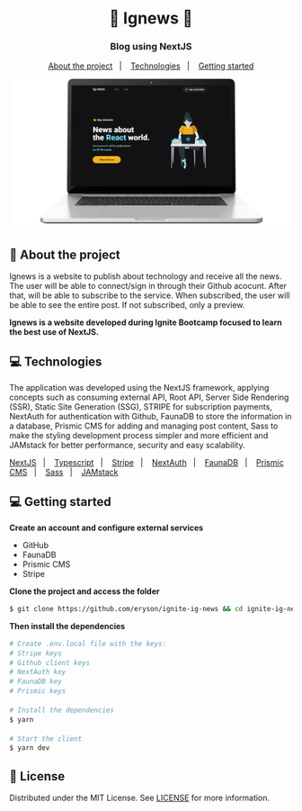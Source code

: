 <h1 align="center"> 🚧 Ignews 🚧</h1>
<h3 align="center">
  Blog using NextJS
</h3>

<p align="center">
  <a href="#%EF%B8%8F-about-the-project">About the project</a>&nbsp;&nbsp;&nbsp;|&nbsp;&nbsp;&nbsp;
  <a href="#-technologies">Technologies</a>&nbsp;&nbsp;&nbsp;|&nbsp;&nbsp;&nbsp;
  <a href="#-getting-started">Getting started</a>

<p align="center">
  <img alt="mockup" src="./public/images/demo.png" width="500px">
</p>


## 📄 About the project

Ignews is a website to publish about technology and receive all the news. The user will be able to connect/sign in through their Github acocunt. After that, will be able to subscribe to the service. When subscribed, the user will be able to see the entire post. If not subscribed, only a preview.


**Ignews is a website developed during Ignite Bootcamp focused to learn the best use of NextJS.**


## 💻 Technologies

The application was developed using the NextJS framework, applying concepts such as consuming external API, Root API, Server Side Rendering (SSR), Static Site Generation (SSG), STRIPE for subscription payments, NextAuth for authentication with Github, FaunaDB to store the information in a database, Prismic CMS for adding and managing post content, Sass to make the styling development process simpler and more efficient and JAMstack for better performance, security and easy scalability.

<p>
  <a href="https://nextjs.org/" target="_blank">NextJS</a>&nbsp;&nbsp;&nbsp;|&nbsp;&nbsp;&nbsp;
  <a href="https://www.typescriptlang.org/" target="_blank">Typescript</a>&nbsp;&nbsp;&nbsp;|&nbsp;&nbsp;&nbsp;
  <a href="https://stripe.com/br" target="_blank">Stripe</a>&nbsp;&nbsp;&nbsp;|&nbsp;&nbsp;&nbsp;
  <a href="https://next-auth.js.org/" target="_blank">NextAuth</a>&nbsp;&nbsp;&nbsp;|&nbsp;&nbsp;&nbsp;
  <a href="https://fauna.com/" target="_blank">FaunaDB</a>&nbsp;&nbsp;&nbsp;|&nbsp;&nbsp;&nbsp;
  <a href="https://prismic.io/" target="_blank">Prismic CMS</a>&nbsp;&nbsp;&nbsp;|&nbsp;&nbsp;&nbsp;
  <a href="https://sass-lang.com/" target="_blank">Sass</a>&nbsp;&nbsp;&nbsp;|&nbsp;&nbsp;&nbsp;
  <a href="https://jamstack.org/" target="_blank">JAMstack</a>&nbsp;&nbsp;&nbsp; 
  
</p>


## 💻 Getting started

**Create an account and configure external services**
* GitHub
* FaunaDB
* Prismic CMS
* Stripe

**Clone the project and access the folder**

```bash
$ git clone https://github.com/eryson/ignite-ig-news && cd ignite-ig-news
```

**Then install the dependencies**

```bash
# Create .env.local file with the keys:
# Stripe keys
# Github client keys
# NextAuth key
# FaunaDB key
# Prismic keys

# Install the dependencies
$ yarn

# Start the client
$ yarn dev
```

## 📝 License

Distributed under the MIT License. See [LICENSE](LICENSE) for more information.

